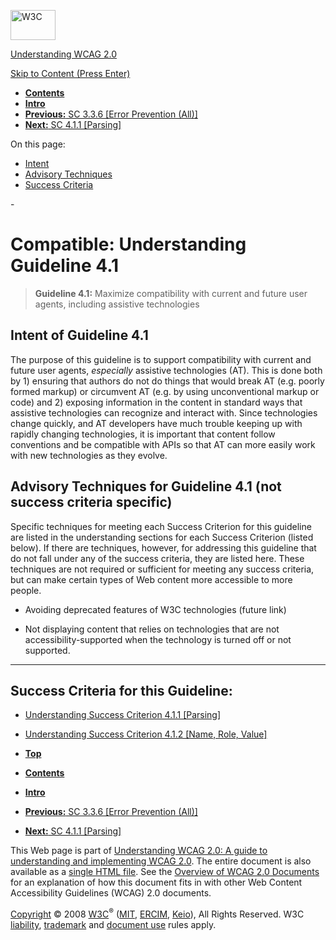 [<img src="http://www.w3.org/Icons/w3c_home" alt="W3C" width="72" height="48" />](http://www.w3.org/)

[Understanding WCAG 2.0](http://www.w3.org/TR/2008/WD-UNDERSTANDING-WCAG20-20081103/)

[Skip to Content (Press Enter)](#maincontent)

<span id="top"></span>

-   **[Contents](http://www.w3.org/TR/2008/WD-UNDERSTANDING-WCAG20-20081103/#contents "Table of Contents")**
-   **[Intro](intro.html "Introduction to Understanding WCAG 2.0")**
-   [**Previous:** SC 3.3.6 \[Error Prevention (All)\]](minimize-error-reversible-all.html "Understanding SC  3.3.6 [Error Prevention (All)]")
-   [**Next:** SC 4.1.1 \[Parsing\]](ensure-compat-parses.html "Understanding SC  4.1.1 [Parsing]")

On this page:

-   [Intent](#ensure-compat)
-   [Advisory Techniques](#ensure-compat)
-   [Success Criteria](#ensure-compat-sc)

<span id="maincontent">-</span>

<span id="ensure-compat"></span> **Compatible**<span class="screenreader">:</span> Understanding Guideline 4.1
==============================================================================================================

> **Guideline 4.1:** Maximize compatibility with current and future user agents, including assistive technologies

<span id="ensure-compat-intent"></span> Intent of Guideline 4.1
---------------------------------------------------------------

The purpose of this guideline is to support compatibility with current and future user agents, *especially* assistive technologies (AT). This is done both by 1) ensuring that authors do not do things that would break AT (e.g. poorly formed markup) or circumvent AT (e.g. by using unconventional markup or code) and 2) exposing information in the content in standard ways that assistive technologies can recognize and interact with. Since technologies change quickly, and AT developers have much trouble keeping up with rapidly changing technologies, it is important that content follow conventions and be compatible with APIs so that AT can more easily work with new technologies as they evolve.

<span id="ensure-compat-adv"></span> Advisory Techniques for Guideline 4.1 (not success criteria specific)
----------------------------------------------------------------------------------------------------------

Specific techniques for meeting each Success Criterion for this guideline are listed in the understanding sections for each Success Criterion (listed below). If there are techniques, however, for addressing this guideline that do not fall under any of the success criteria, they are listed here. These techniques are not required or sufficient for meeting any success criteria, but can make certain types of Web content more accessible to more people.

-   Avoiding deprecated features of W3C technologies (future link)

-   Not displaying content that relies on technologies that are not accessibility-supported when the technology is turned off or not supported.

------------------------------------------------------------------------

Success Criteria for this Guideline:
------------------------------------

-   [Understanding Success Criterion 4.1.1 \[Parsing\]](ensure-compat-parses.html)
-   [Understanding Success Criterion 4.1.2 \[Name, Role, Value\]](ensure-compat-rsv.html)

-   **[Top](#top)**
-   **[Contents](http://www.w3.org/TR/2008/WD-UNDERSTANDING-WCAG20-20081103/#contents "Table of Contents")**
-   **[Intro](intro.html "Introduction to Understanding WCAG 2.0")**
-   [**Previous:** SC 3.3.6 \[Error Prevention (All)\]](minimize-error-reversible-all.html "Understanding SC  3.3.6 [Error Prevention (All)]")
-   [**Next:** SC 4.1.1 \[Parsing\]](ensure-compat-parses.html "Understanding SC  4.1.1 [Parsing]")

This Web page is part of [Understanding WCAG 2.0: A guide to understanding and implementing WCAG 2.0](http://www.w3.org/TR/2008/WD-UNDERSTANDING-WCAG20-20081103/). The entire document is also available as a [single HTML file](complete.html). See the [Overview of WCAG 2.0 Documents](http://www.w3.org/WAI/intro/wcag20) for an explanation of how this document fits in with other Web Content Accessibility Guidelines (WCAG) 2.0 documents.

[Copyright](http://www.w3.org/Consortium/Legal/ipr-notice#Copyright) © 2008 [W3C](http://www.w3.org/)<sup>®</sup> ([MIT](http://www.csail.mit.edu/), [ERCIM](http://www.ercim.org/), [Keio](http://www.keio.ac.jp/)), All Rights Reserved. W3C [liability](http://www.w3.org/Consortium/Legal/ipr-notice#Legal_Disclaimer), [trademark](http://www.w3.org/Consortium/Legal/ipr-notice#W3C_Trademarks) and [document use](http://www.w3.org/Consortium/Legal/copyright-documents) rules apply.
